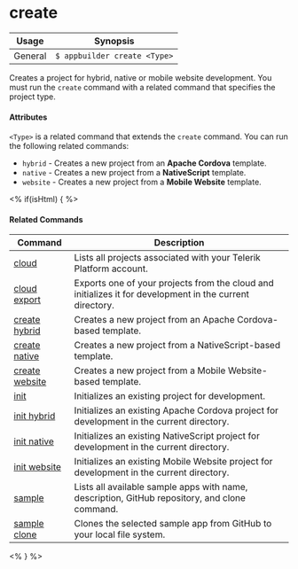 create
==========

Usage | Synopsis
------|-------
General | `$ appbuilder create <Type>`

Creates a project for hybrid, native or mobile website development. You must run the `create` command with a related command that specifies the project type.

#### Attributes
`<Type>` is a related command that extends the `create` command. You can run the following related commands:
* `hybrid` - Creates a new project from an **Apache Cordova** template.
* `native` - Creates a new project from a **NativeScript** template.
* `website` - Creates a new project from a **Mobile Website** template.

<% if(isHtml) { %> 
#### Related Commands

Command | Description
----------|----------
[cloud](cloud.html) | Lists all projects associated with your Telerik Platform account.
[cloud export](cloud-export.html) | Exports one of your projects from the cloud and initializes it for development in the current directory.
[create hybrid](create-hybrid.html) | Creates a new project from an Apache Cordova-based template.
[create native](create-native.html) | Creates a new project from a NativeScript-based template.
[create website](create-website.html) | Creates a new project from a Mobile Website-based template.
[init](init.html) | Initializes an existing project for development.
[init hybrid](init-hybrid.html) | Initializes an existing Apache Cordova project for development in the current directory.
[init native](init-native.html) | Initializes an existing NativeScript project for development in the current directory.
[init website](init-website.html) | Initializes an existing Mobile Website project for development in the current directory.
[sample](sample.html) | Lists all available sample apps with name, description, GitHub repository, and clone command.
[sample clone](sample-clone.html) | Clones the selected sample app from GitHub to your local file system.
<% } %>